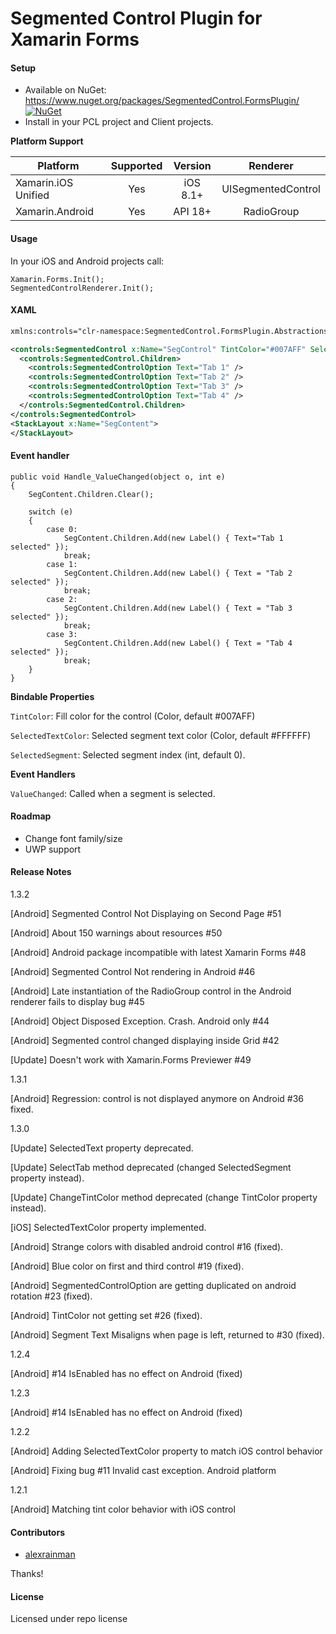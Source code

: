 # Segmented Control Plugin for Xamarin Forms

#### Setup
* Available on NuGet: https://www.nuget.org/packages/SegmentedControl.FormsPlugin/ [![NuGet](https://img.shields.io/nuget/v/SegmentedControl.FormsPlugin.svg?label=NuGet)](https://www.nuget.org/packages/SegmentedControl.FormsPlugin/)
* Install in your PCL project and Client projects.

**Platform Support**

|Platform|Supported|Version|Renderer|
| ------------------- | :-----------: | :-----------: | :------------------: |
|Xamarin.iOS Unified|Yes|iOS 8.1+|UISegmentedControl|
|Xamarin.Android|Yes|API 18+|RadioGroup|

#### Usage

In your iOS and Android projects call:

```
Xamarin.Forms.Init();
SegmentedControlRenderer.Init();
```

#### XAML

```xml
xmlns:controls="clr-namespace:SegmentedControl.FormsPlugin.Abstractions;assembly=SegmentedControl.FormsPlugin.Abstractions"
```

```xml
<controls:SegmentedControl x:Name="SegControl" TintColor="#007AFF" SelectedSegment="0">
  <controls:SegmentedControl.Children>
    <controls:SegmentedControlOption Text="Tab 1" />
    <controls:SegmentedControlOption Text="Tab 2" />
    <controls:SegmentedControlOption Text="Tab 3" />
    <controls:SegmentedControlOption Text="Tab 4" />
  </controls:SegmentedControl.Children>
</controls:SegmentedControl>
<StackLayout x:Name="SegContent">
</StackLayout>
```

#### Event handler

```
public void Handle_ValueChanged(object o, int e)
{
	SegContent.Children.Clear();

	switch (e)
	{
		case 0:
			SegContent.Children.Add(new Label() { Text="Tab 1 selected" });
			break;
		case 1:
			SegContent.Children.Add(new Label() { Text = "Tab 2 selected" });
			break;
		case 2:
			SegContent.Children.Add(new Label() { Text = "Tab 3 selected" });
			break;
		case 3:
			SegContent.Children.Add(new Label() { Text = "Tab 4 selected" });
			break;
	}
}
```

**Bindable Properties**

```TintColor```: Fill color for the control (Color, default #007AFF)

```SelectedTextColor```: Selected segment text color (Color, default #FFFFFF)

```SelectedSegment```: Selected segment index (int, default 0).

**Event Handlers**

```ValueChanged```: Called when a segment is selected.

#### Roadmap

* Change font family/size
* UWP support

#### Release Notes

1.3.2

[Android] Segmented Control Not Displaying on Second Page #51

[Android] About 150 warnings about resources #50

[Android] Android package incompatible with latest Xamarin Forms #48

[Android] Segmented Control Not rendering in Android #46

[Android] Late instantiation of the RadioGroup control in the Android renderer fails to display bug #45

[Android] Object Disposed Exception. Crash. Android only #44

[Android] Segmented control changed displaying inside Grid #42

[Update] Doesn't work with Xamarin.Forms Previewer #49

1.3.1

[Android] Regression: control is not displayed anymore on Android #36 fixed.

1.3.0

[Update] SelectedText property deprecated.

[Update] SelectTab method deprecated (changed SelectedSegment property instead).

[Update] ChangeTintColor method deprecated (change TintColor property instead).

[iOS] SelectedTextColor property implemented.

[Android] Strange colors with disabled android control #16 (fixed).

[Android] Blue color on first and third control #19 (fixed).

[Android] SegmentedControlOption are getting duplicated on android rotation #23 (fixed).

[Android] TintColor not getting set #26 (fixed).

[Android] Segment Text Misaligns when page is left, returned to #30 (fixed).

1.2.4

[Android] #14 IsEnabled has no effect on Android (fixed)

1.2.3

[Android] #14 IsEnabled has no effect on Android (fixed)

1.2.2

[Android] Adding SelectedTextColor property to match iOS control behavior

[Android] Fixing bug #11 Invalid cast exception. Android platform

1.2.1

[Android] Matching tint color behavior with iOS control

#### Contributors
* [alexrainman](https://github.com/alexrainman)

Thanks!

#### License
Licensed under repo license
